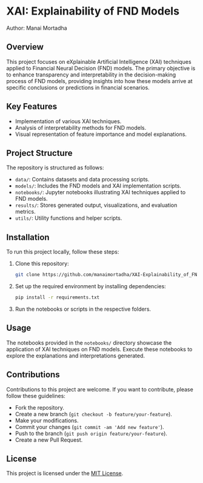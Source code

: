 # XAI: Explainability of FND Models 

Author: Manai Mortadha

## Overview

This project focuses on eXplainable Artificial Intelligence (XAI) techniques applied to Financial Neural Decision (FND) models. The primary objective is to enhance transparency and interpretability in the decision-making process of FND models, providing insights into how these models arrive at specific conclusions or predictions in financial scenarios.

## Key Features

- Implementation of various XAI techniques.
- Analysis of interpretability methods for FND models.
- Visual representation of feature importance and model explanations.

## Project Structure

The repository is structured as follows:

- `data/`: Contains datasets and data processing scripts.
- `models/`: Includes the FND models and XAI implementation scripts.
- `notebooks/`: Jupyter notebooks illustrating XAI techniques applied to FND models.
- `results/`: Stores generated output, visualizations, and evaluation metrics.
- `utils/`: Utility functions and helper scripts.

## Installation

To run this project locally, follow these steps:

1. Clone this repository:

    ```bash
    git clone https://github.com/manaimortadha/XAI-Explainability_of_FND_Models.git
    ```

2. Set up the required environment by installing dependencies:

    ```bash
    pip install -r requirements.txt
    ```

3. Run the notebooks or scripts in the respective folders.

## Usage

The notebooks provided in the `notebooks/` directory showcase the application of XAI techniques on FND models. Execute these notebooks to explore the explanations and interpretations generated.

## Contributions

Contributions to this project are welcome. If you want to contribute, please follow these guidelines:

- Fork the repository.
- Create a new branch (`git checkout -b feature/your-feature`).
- Make your modifications.
- Commit your changes (`git commit -am 'Add new feature'`).
- Push to the branch (`git push origin feature/your-feature`).
- Create a new Pull Request.

## License

This project is licensed under the [MIT License](LICENSE).


